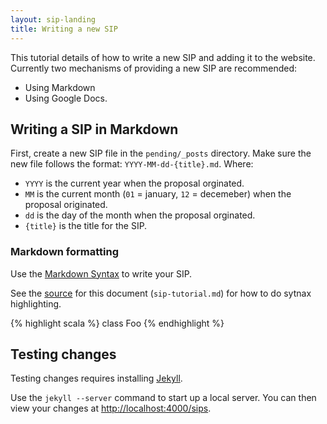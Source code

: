 ```yaml
---
layout: sip-landing
title: Writing a new SIP
---
```


This tutorial details of how to write a new SIP and adding it to the website.   Currently two mechanisms of providing a new SIP are recommended:

* Using Markdown
* Using Google Docs.


## Writing a SIP in Markdown ##

First, create a new SIP file in the `pending/_posts` directory.  Make sure the new file follows the format:  `YYYY-MM-dd-{title}.md`.  Where:
* `YYYY` is the current year when the proposal orginated.
* `MM` is the current month (`01` = january, `12` = decemeber) when the proposal originated.
* `dd` is the day of the month when the proposal orginated.
* `{title}` is the title for the SIP.


### Markdown formatting ###

Use the [Markdown Syntax](http://daringfireball.net/projects/markdown/syntax) to write your SIP.

See the [source](https://github.com/scala/scala.github.com/blob/gh-pages/sips/sip-tutorial.md) for this document (`sip-tutorial.md`) for how to do sytnax highlighting.

{% highlight scala %}
class Foo
{% endhighlight %}


## Testing changes ##

Testing changes requires installing [Jekyll](https://github.com/mojombo/jekyll/wiki/Install).

Use the `jekyll --server` command to start up a local server.  You can then view your changes at [http://localhost:4000/sips](http://localhost:4000/sips).
